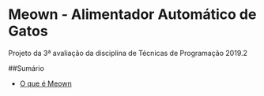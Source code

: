 # Meown - Alimentador Automático de Gatos
Projeto da 3ª avaliação da disciplina de Técnicas de Programação 2019.2

##Sumário 
* [O que é Meown]()
